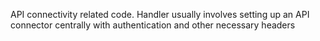 API connectivity related code. Handler usually involves setting up an API connector centrally with authentication and other necessary headers